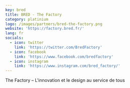 ```yaml
---
key: bred
title: BRED - The Factory
category: platinium
logo: /images/partners/bred-the-factory.png
website: 'https://factory.bred.fr/'
lang: fr
socials:
  - icon: twitter
    link: 'https://twitter.com/BredFactory'
  - icon: facebook
    link: 'https://www.facebook.com/bredfactory'
  - icon: instagram
    link: 'https://www.instagram.com/bred_factory/'
---
```

The Factory – L'innovation et le design au service de tous 

